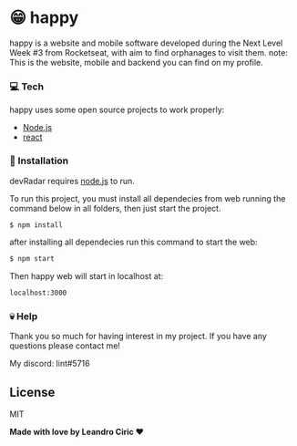 # 😁 happy

happy is a website and mobile software developed during the Next Level Week #3 from Rocketseat, with aim to find orphanages to visit them.
note: This is the website, mobile and backend you can find on my profile.
 
### 💻 Tech 
happy uses some open source projects to work properly:

  * [Node.js]
  * [react]
  
  
### 🔨 Installation 

devRadar requires [node.js] to run.

To run this project, you must install all dependecies from web running the command below in all folders, then just start the project.

```sh
$ npm install
```

after installing all dependecies run this command to start the web:

```sh
$ npm start
```

Then happy web will start in localhost at:

```sh
localhost:3000
```

### 💀 Help 

Thank you so much for having interest in my project.
If you have any questions please contact me!

My discord: lint#5716

License
----

MIT


**Made with love by Leandro Ciric ❤**

[//]: # (These are reference links used in the body of this note and get stripped out when the markdown processor does its job. There is no need to format nicely because it shouldn't be seen. Thanks SO - http://stackoverflow.com/questions/4823468/store-comments-in-markdown-syntax)

   [node.js]: <http://nodejs.org>
   [react]: <https://reactjs.org/>
